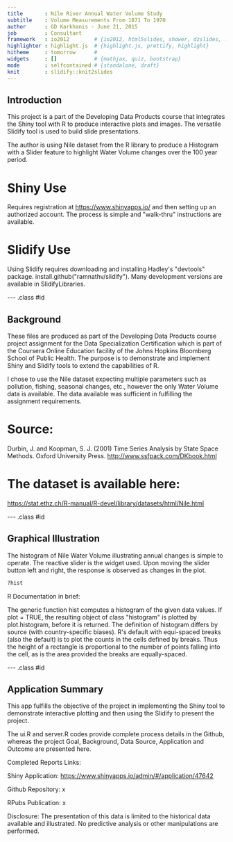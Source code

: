 ```yaml
---
title       : Nile River Annual Water Volume Study
subtitle    : Volume Measurements From 1871 To 1970
author      : GD Karkhanis - June 21, 2015
job         : Consultant
framework   : io2012        # {io2012, html5slides, shower, dzslides, ...}
highlighter : highlight.js  # {highlight.js, prettify, highlight}
hitheme     : tomorrow      # 
widgets     : []            # {mathjax, quiz, bootstrap}
mode        : selfcontained # {standalone, draft}
knit        : slidify::knit2slides
---
```


## Introduction

This project is a part of the Developing Data Products course that integrates the Shiny tool with R to produce interactive plots and images. The versatile Slidify tool is used to build slide presentations.

The author is using Nile dataset from the R library to produce a Histogram with a Slider feature to highlight Water Volume changes over the 100 year period. 

# Shiny Use

Requires registration at https://www.shinyapps.io/ and then setting up an authorized account. The process is simple and "walk-thru" instructions are available.

# Slidify Use

Using Slidify requires downloading and installing Hadley's "devtools" package. install.github("ramnathv/slidify"). Many development versions are available in SlidifyLibraries.

--- .class #id 

## Background 

These files are produced as part of the Developing Data Products course project assignment for the Data Specialization Certification which is part of the Coursera Online Education facility of the Johns Hopkins Bloomberg School of Public Health. The purpose is to demonstrate and implement Shiny and Slidify tools to extend the capabilities of R. 

I chose to use the Nile dataset expecting multiple parameters such as pollution, fishing, seasonal changes, etc., however the only Water Volume data is available. The data available was sufficient in fulfilling the assignment requirements. 

# Source:

Durbin, J. and Koopman, S. J. (2001) Time Series Analysis by State Space Methods. Oxford University Press. http://www.ssfpack.com/DKbook.html

# The dataset is available here:

https://stat.ethz.ch/R-manual/R-devel/library/datasets/html/Nile.html

--- .class #id 

## Graphical Illustration

The histogram of Nile Water Volume illustrating annual changes is simple to operate. The reactive slider is the widget used. Upon moving the slider button left and right, the response is observed as changes in the plot. 

```r
?hist
```

R Documentation in brief:

The generic function hist computes a histogram of the given data values. If plot = TRUE, the resulting object of class "histogram" is plotted by plot.histogram, before it is returned. The definition of histogram differs by source (with country-specific biases). R's default with equi-spaced breaks (also the default) is to plot the counts in the cells defined by breaks. Thus the height of a rectangle is proportional to the number of points falling into the cell, as is the area provided the breaks are equally-spaced.

--- .class #id 

## Application Summary

This app fulfills the objective of the project in implementing the Shiny tool to demonstrate interactive plotting and then using the Slidify to present the project. 

The ui.R and server.R codes provide complete process details in the Github, whereas the project Goal, Background, Data Source, Application and Outcome are presented here. 

Completed Reports Links:

Shiny Application: https://www.shinyapps.io/admin/#/application/47642

Github Repository: x

RPubs Publication: x

Disclosure: The presentation of this data is limited to the historical data available and illustrated. No predictive analysis or other manipulations are performed. 
